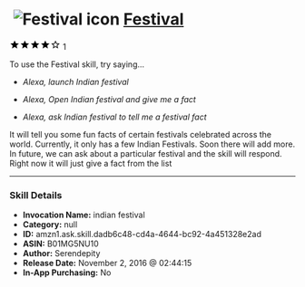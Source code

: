 # &nbsp;<img src="skill_icon" alt="Festival icon" width="36"> [Festival](http://alexa.amazon.com/#skills/amzn1.ask.skill.dadb6c48-cd4a-4644-bc92-4a451328e2ad)
![4 stars](../../images/ic_star_black_18dp_1x.png)![4 stars](../../images/ic_star_black_18dp_1x.png)![4 stars](../../images/ic_star_black_18dp_1x.png)![4 stars](../../images/ic_star_black_18dp_1x.png)![4 stars](../../images/ic_star_border_black_18dp_1x.png) 1

To use the Festival skill, try saying...

* *Alexa, launch Indian festival*

* *Alexa, Open Indian festival and give me a fact*

* *Alexa, ask Indian festival to tell me a festival fact*

It will tell you some fun facts of certain festivals celebrated across the world.
Currently, it only has a few Indian Festivals. Soon there will add more.
In future, we can ask about a particular festival and the skill will respond. Right now it will just give a fact from the list

***

### Skill Details

* **Invocation Name:** indian festival
* **Category:** null
* **ID:** amzn1.ask.skill.dadb6c48-cd4a-4644-bc92-4a451328e2ad
* **ASIN:** B01MG5NU10
* **Author:** Serendepity
* **Release Date:** November 2, 2016 @ 02:44:15
* **In-App Purchasing:** No
